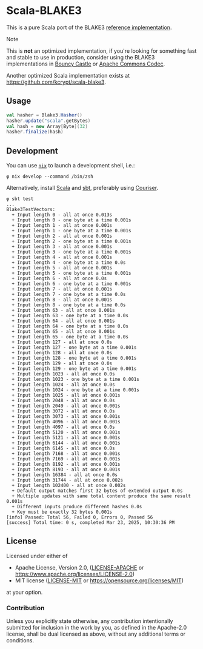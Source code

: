 # Scala-BLAKE3

This is a pure Scala port of the BLAKE3 [reference implementation](https://github.com/BLAKE3-team/BLAKE3/blob/master/reference_impl/reference_impl.rs).

> [!NOTE]
> This is **not** an optimized implementation, if you're looking for something fast and stable to use in production, consider using the BLAKE3 implementations in [Bouncy Castle](https://www.bouncycastle.org/) or [Apache Commons Codec](https://commons.apache.org/proper/commons-codec/apidocs/org/apache/commons/codec/digest/Blake3.html).
>
> Another optimized Scala implementation exists at https://github.com/kcrypt/scala-blake3.

## Usage

```scala
val hasher = Blake3.Hasher()
hasher.update("scala".getBytes)
val hash = new Array[Byte](32)
hasher.finalize(hash)
```

## Development

You can use [`nix`](https://zero-to-nix.com/concepts/nix/) to launch a development shell, i.e.:

```shell
φ nix develop --command /bin/zsh
```

Alternatively, install [Scala](https://scala-lang.org) and [sbt](https://www.scala-sbt.org/), preferably using [Couriser](https://get-coursier.io/).

```shell
φ sbt test
...
Blake3TestVectors:
  + Input length 0 - all at once 0.013s
  + Input length 0 - one byte at a time 0.001s
  + Input length 1 - all at once 0.001s
  + Input length 1 - one byte at a time 0.001s
  + Input length 2 - all at once 0.001s
  + Input length 2 - one byte at a time 0.001s
  + Input length 3 - all at once 0.001s
  + Input length 3 - one byte at a time 0.001s
  + Input length 4 - all at once 0.001s
  + Input length 4 - one byte at a time 0.0s
  + Input length 5 - all at once 0.001s
  + Input length 5 - one byte at a time 0.001s
  + Input length 6 - all at once 0.0s
  + Input length 6 - one byte at a time 0.001s
  + Input length 7 - all at once 0.001s
  + Input length 7 - one byte at a time 0.0s
  + Input length 8 - all at once 0.001s
  + Input length 8 - one byte at a time 0.0s
  + Input length 63 - all at once 0.001s
  + Input length 63 - one byte at a time 0.0s
  + Input length 64 - all at once 0.001s
  + Input length 64 - one byte at a time 0.0s
  + Input length 65 - all at once 0.001s
  + Input length 65 - one byte at a time 0.0s
  + Input length 127 - all at once 0.0s
  + Input length 127 - one byte at a time 0.001s
  + Input length 128 - all at once 0.0s
  + Input length 128 - one byte at a time 0.001s
  + Input length 129 - all at once 0.0s
  + Input length 129 - one byte at a time 0.001s
  + Input length 1023 - all at once 0.0s
  + Input length 1023 - one byte at a time 0.001s
  + Input length 1024 - all at once 0.0s
  + Input length 1024 - one byte at a time 0.001s
  + Input length 1025 - all at once 0.001s
  + Input length 2048 - all at once 0.0s
  + Input length 2049 - all at once 0.001s
  + Input length 3072 - all at once 0.0s
  + Input length 3073 - all at once 0.001s
  + Input length 4096 - all at once 0.001s
  + Input length 4097 - all at once 0.0s
  + Input length 5120 - all at once 0.001s
  + Input length 5121 - all at once 0.001s
  + Input length 6144 - all at once 0.001s
  + Input length 6145 - all at once 0.0s
  + Input length 7168 - all at once 0.001s
  + Input length 7169 - all at once 0.001s
  + Input length 8192 - all at once 0.001s
  + Input length 8193 - all at once 0.001s
  + Input length 16384 - all at once 0.0s
  + Input length 31744 - all at once 0.002s
  + Input length 102400 - all at once 0.002s
  + Default output matches first 32 bytes of extended output 0.0s
  + Multiple updates with same total content produce the same result 0.001s
  + Different inputs produce different hashes 0.0s
  + Key must be exactly 32 bytes 0.001s
[info] Passed: Total 56, Failed 0, Errors 0, Passed 56
[success] Total time: 0 s, completed Mar 23, 2025, 10:30:36 PM
```

##  License

Licensed under either of

- Apache License, Version 2.0, ([LICENSE-APACHE](./LICENSE-APACHE) or https://www.apache.org/licenses/LICENSE-2.0)
- MIT license ([LICENSE-MIT](./LICENSE-MIT) or https://opensource.org/licenses/MIT)

at your option.

### Contribution

Unless you explicitly state otherwise, any contribution intentionally submitted for inclusion in the work by you, as defined in the Apache-2.0 license, shall be dual licensed as above, without any additional terms or conditions.
